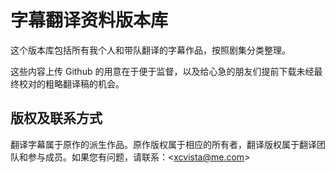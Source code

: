 # 字幕翻译资料版本库

这个版本库包括所有我个人和带队翻译的字幕作品，按照剧集分类整理。

这些内容上传 Github 的用意在于便于监督，以及给心急的朋友们提前下载未经最终校对的粗略翻译稿的机会。

## 版权及联系方式

翻译字幕属于原作的派生作品。原作版权属于相应的所有者，翻译版权属于翻译团队和参与成员。如果您有问题，请联系：&lt;<xcvista@me.com>&gt;

